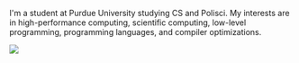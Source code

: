 I'm a student at Purdue University studying CS and Polisci.
My interests are in high-performance computing, scientific computing, low-level programming, programming languages, and compiler optimizations.

![](https://github-readme-stats.vercel.app/api/top-langs/?username=jeremy-rifkin&layout=compact&exclude_repo=MC-Turtle-Mechanics,TCCPPBotWelcome)

